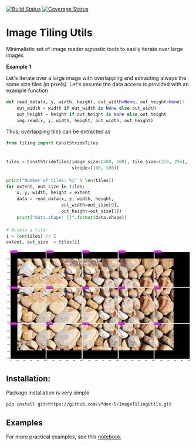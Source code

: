 [![Build Status](https://travis-ci.org/vfdev-5/ImageTilingUtils.svg?branch=master)](https://travis-ci.org/vfdev-5/ImageTilingUtils)
[![Coverage Status](https://coveralls.io/repos/github/vfdev-5/ImageTilingUtils/badge.svg?branch=master)](https://coveralls.io/github/vfdev-5/ImageTilingUtils?branch=master)

# Image Tiling Utils
Minimalistic set of image reader agnostic tools to easily iterate over large images

**Example 1**

Let's iterate over a large image with overlapping and extracting always the 
same size tiles (in pixels).  Let's assume the data access is provided with an example function
```python
def read_data(x, y, width, height, out_width=None, out_height=None):
    out_width = width if out_width is None else out_width
    out_height = height if out_height is None else out_height    
    img.read(x, y, width, height, out_width, out_height)
``` 
Thus, overlapping tiles can be extracted as  
```python
from tiling import ConstStrideTiles


tiles = ConstStrideTiles(image_size=(500, 500), tile_size=(256, 256), 
                         stride=(100, 100))
                       
print("Number of tiles: %i" % len(tiles))
for extent, out_size in tiles:
    x, y, width, height = extent
    data = read_data(x, y, width, height, 
                     out_width=out_size[0], 
                     out_height=out_size[1])
    print("data.shape: {}".format(data.shape))
    
# Access a tile:
i = len(tiles) // 2 
extent, out_size  = tiles[i]
```

![example_tiles](examples/example_tiles.png)


## Installation:

Package installation is very simple
```bash
pip install git+https://github.com/vfdev-5/ImageTilingUtils.git
```

## Examples 

For more practical examples, see this [notebook](examples/example_const_stride_tiling.ipynb)
